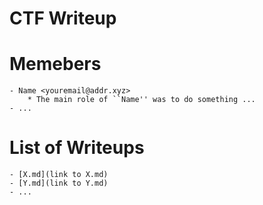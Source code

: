 CTF Writeup
===========

# Memebers
    - Name <youremail@addr.xyz>
        * The main role of ``Name'' was to do something ...
    - ...

# List of Writeups
    - [X.md](link to X.md)
    - [Y.md](link to Y.md)
    - ...
